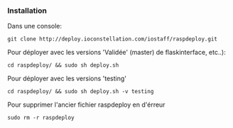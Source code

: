### Installation

Dans une console:

`git clone http://deploy.ioconstellation.com/iostaff/raspdeploy.git`

Pour déployer avec les versions 'Validée' (master) de flaskinterface, etc..):


`cd raspdeploy/ && sudo sh deploy.sh`


Pour déployer avec les versions 'testing'


`cd raspdeploy/ && sudo sh deploy.sh -v testing`


Pour supprimer l'ancier fichier raspdeploy en d'érreur

`sudo rm -r raspdeploy`